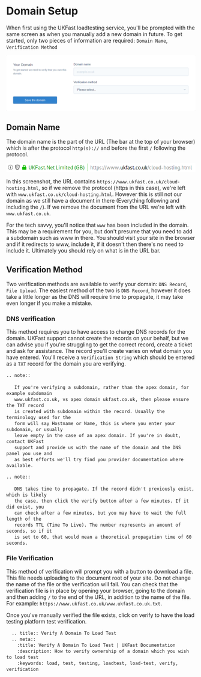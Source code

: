 # Domain Setup

When first using the UKFast loadtesting service, you'll be prompted with the same screen
as when you manually add a new domain in future. To get started, only two pieces of
information are required: `Domain Name`, `Verification Method`

![Domain setup screen](files/domainsetup.png)

## Domain Name

The domain name is the part of the URL (The bar at the top of your browser) which is
after the protocol `http(s)://` and before the first `/` following the protocol.

![URL bar with domain](files/urlbar.png)

In this screenshot, the URL contains `https://www.ukfast.co.uk/cloud-hosting.html`,
so if we remove the protocol (https in this case), we're left with 
`www.ukfast.co.uk/cloud-hosting.html`. However this is still not our domain as we still
have a document in there (Everything following and including the `/`). If we remove
the document from the URL we're left with `www.ukfast.co.uk`.

For the tech savvy, you'll notice that `www` has been included in the domain. This
may be a requirement for you, but don't presume that you need to add a subdomain such
as www in there. You should visit your site in the browser and if it redirects to
www, include it, if it doesn't then there's no need to include it. Ultimately you
should rely on what is in the URL bar.


## Verification Method

Two verification methods are available to verify your domain: `DNS Record`, `File Upload`.
The easiest method of the two is `DNS Record`, however it does take a little longer as
the DNS will require time to propagate, it may take even longer if you make a mistake.

### DNS verification
 
This method requires you to have access to change DNS records for the
domain. UKFast support cannot create the records on your behalf, but we can advise
you if you're struggling to get the correct record, create a ticket and ask for assistance.
The record you'll create varies on what domain you have entered. You'll receive a
`Verification String` which should be entered as a `TXT` record for the domain you are
verifying.

```eval_rst
.. note::

   If you're verifying a subdomain, rather than the apex domain, for example subdomain
   www.ukfast.co.uk, vs apex domain ukfast.co.uk, then please ensure the TXT record
   is created with subdomain within the record. Usually the terminology used for the
   form will say Hostname or Name, this is where you enter your subdomain, or usually
   leave empty in the case of an apex domain. If you're in doubt, contact UKFast
   support and provide us with the name of the domain and the DNS panel you use and
   as best efforts we'll try find you provider documentation where available.

```

```eval_rst
.. note::

   DNS takes time to propagate. If the record didn't previously exist, which is likely
   the case, then click the verify button after a few minutes. If it did exist, you
   can check after a few minutes, but you may have to wait the full length of the
   records TTL (Time To Live). The number represents an amount of seconds, so if it
   is set to 60, that would mean a theoretical propagation time of 60 seconds.

```

### File Verification

This method of verification will prompt you with a button to download a file.
This file needs uploading to the document root of your site. Do not change the name
of the file or the verification will fail. You can check that the verification file
is in place by opening your browser, going to the domain and then adding `/` to the
end of the URL, in addition to the name of the file. For example:
`https://www.ukfast.co.uk/www.ukfast.co.uk.txt`.

Once you've manually verified the file exists, click on verify to have the
load testing platform test verification.


```eval_rst
  .. title:: Verify A Domain To Load Test
  .. meta::
    :title: Verify A Domain To Load Test | UKFast Documentation
    :description: How to verify ownership of a domain which you wish to load test
    :keywords: load, test, testing, loadtest, load-test, verify, verification
```

